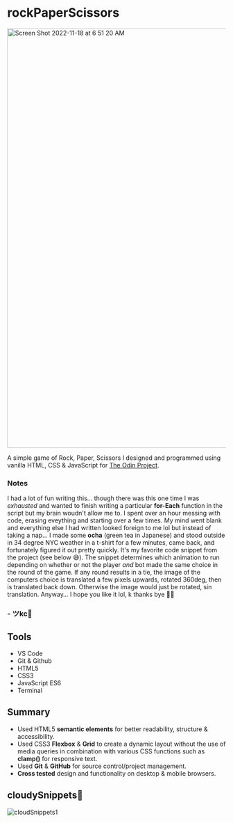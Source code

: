 # rockPaperScissors
[<img width="965" alt="Screen Shot 2022-11-18 at 6 51 20 AM" src="https://user-images.githubusercontent.com/90482169/202699133-aa820f62-adee-4503-9f27-6a91c9bb6a57.png">](https://johnkeyscloud.github.io/rockPaperScissors/)


A simple game of Rock, Paper, Scissors I designed and programmed using vanilla HTML, CSS & JavaScript for <a href="https://www.theodinproject.com/lessons/foundations-rock-paper-scissors" target="_blank">The Odin Project</a>.

### Notes

I had a lot of fun writing this… though there was this one time I was *exhausted* and wanted to finish writing a particular **for-Each** function in the script but my brain woudn't allow me to. I spent over an hour messing with code, erasing eveything and starting over a few times. My mind went blank and everything else I had written looked foreign to me lol but instead of taking a nap… I made some **ocha** (green tea in Japanese) and stood outside in 34 degree NYC weather in a t-shirt for a few minutes, came back, and fortunately figured it out pretty quickly. It's my favorite code snippet from the project (see below 😅). The snippet determines which animation to run depending on whether or not the player *and* bot made the same choice in the round of the game. If any round results in a tie, the image of the computers choice is translated a few pixels upwards, rotated 360deg, then is translated back down. Otherwise the image would just be rotated, sin translation. 
Anyway… I hope you like it lol, k thanks bye ✌🏽

### - ツkc💭

## Tools
* VS Code
* Git & Github
* HTML5
* CSS3 
* JavaScript ES6
* Terminal

## Summary
* Used HTML5 **semantic elements** for better readability, structure & accessibility.
* Used CSS3 **Flexbox** & **Grid** to create a dynamic layout without the use of media queries in combination with various CSS functions such as **clamp()** for responsive text.
* Used **Git** & **GitHub** for source control/project management. 
* **Cross tested** design and functionality on desktop & mobile browsers.

## cloudySnippets💭
![cloudSnippets1](https://user-images.githubusercontent.com/90482169/202843102-b52debe7-2e26-449d-9466-c04f23d6cc8a.png)
